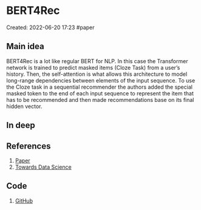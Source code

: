 # BERT4Rec
Created: 2022-06-20 17:23
#paper
## Main idea
BERT4Rec is a lot like regular BERT for NLP. In this case the Transformer network is trained to predict masked items (Cloze Task) from a user’s history. Then, the self-attention is what allows this architecture to model long-range dependencies between elements of the input sequence.
To use the Cloze task in a sequential recommender the authors added the special masked token to the end of each input sequence to represent the item that has to be recommended and then made recommendations base on its final hidden vector.
## In deep

## References
1. [Paper](https://arxiv.org/pdf/1904.06690.pdf)
2. [Towards Data Science](https://towardsdatascience.com/build-your-own-movie-recommender-system-using-bert4rec-92e4e34938c5)

## Code
1. [GitHub](https://github.com/FeiSun/BERT4Rec?utm_source=catalyzex.com)
